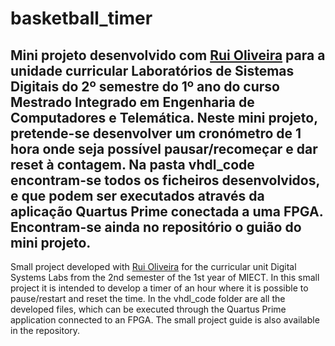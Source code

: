 # basketball_timer

Mini projeto desenvolvido com [Rui Oliveira](https://github.com/ruimigueloliveira) para a unidade curricular Laboratórios de Sistemas Digitais do 2º semestre do 1º ano do curso Mestrado Integrado em Engenharia de Computadores e Telemática.
Neste mini projeto, pretende-se desenvolver um cronómetro de 1 hora onde seja possível pausar/recomeçar e dar reset à contagem.
Na pasta vhdl_code encontram-se todos os ficheiros desenvolvidos, e que podem ser executados através da aplicação Quartus Prime conectada a uma FPGA.
Encontram-se ainda no repositório o guião do mini projeto.
------------------------------------------------------------------------------------------------------------------
Small project developed with [Rui Oliveira](https://github.com/ruimigueloliveira) for the curricular unit Digital Systems Labs from the 2nd semester of the 1st year of MIECT.
In this small project it is intended to develop a timer of an hour where it is possible to pause/restart and reset the time.
In the vhdl_code folder are all the developed files, which can be executed through the Quartus Prime application connected to an FPGA.
The small project guide is also available in the repository.
